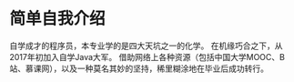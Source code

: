 # 简单自我介绍
自学成才的程序员，本专业学的是四大天坑之一的化学。
在机缘巧合之下，从2017年初加入自学Java大军。
借助网络上各种资源（包括中国大学MOOC、B站、慕课网），以及一种莫名其妙的坚持，稀里糊涂地在毕业后成功转行。
